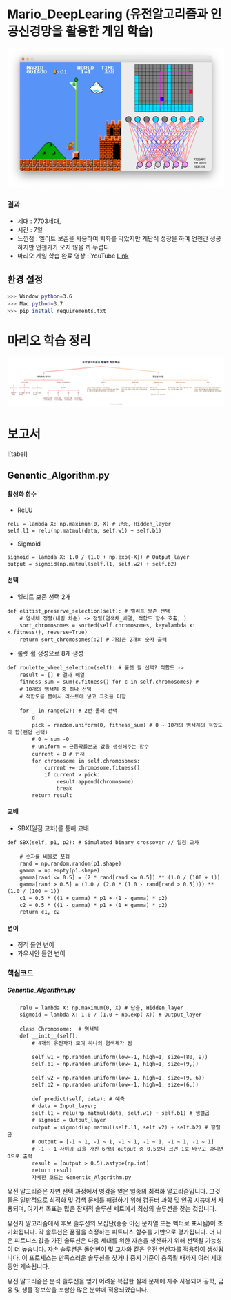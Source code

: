 # Mario_DeepLearing (유전알고리즘과 인공신경망을 활용한 게임 학습)
![tabel](image/Mario_DeepLearning_Image.png)

### 결과
- 세대 : 7703세대,
- 시간 : 7일
- 느낀점 : 엘리트 보존을 사용하여 퇴화를 막았지만 계단식 성장을 하여 언젠간 성공하지만 언젠가가 오지 않을 까 두렵다.
- 마리오 게임 학습 완료 영상 : YouTube [Link](https://www.youtube.com/watch?v=icxwqmojT18)

## 환경 설정
```bash
>>> Window python=3.6
>>> Mac python=3.7
>>> pip install requirements.txt
```

# 마리오 학습 정리
![tabel](image/image77.png) 

# 보고서
![tabel]
## Genentic_Algorithm.py
#### 활성화 함수
- ReLU
<pre><code>relu = lambda X: np.maximum(0, X) # 단층, Hidden_layer
self.l1 = relu(np.matmul(data, self.w1) + self.b1)</code></pre>
- Sigmoid
<pre><code>sigmoid = lambda X: 1.0 / (1.0 + np.exp(-X)) # Output_layer
output = sigmoid(np.matmul(self.l1, self.w2) + self.b2)</code></pre>

#### 선택
- 엘리트 보존 선택 2개
<pre><code>def elitist_preserve_selection(self): # 엘리트 보존 선택
    # 염색체 정렬(내림 차순) -> 정렬(염색체_배열, 적합도 함수 호출, )
    sort_chromosomes = sorted(self.chromosomes, key=lambda x: x.fitness(), reverse=True)
    return sort_chromosomes[:2] # 가장큰 2개의 숫자 출력</code></pre>
- 룰렛 휠 생성으로 8개 생성
<pre><code>def roulette_wheel_selection(self): # 룰렛 휠 선택? 적합도 ->
    result = [] # 결과 배열
    fitness_sum = sum(c.fitness() for c in self.chromosomes) #
    # 10개의 염색체 중 하나 선택
    # 적합도를 뽑아서 리스트에 넣고 그것을 더함

    for _ in range(2): # 2번 돌려 선택
        d
        pick = random.uniform(0, fitness_sum) # 0 ~ 10개의 염색체의 적합도의 합(랜덤 선택)
        # 0 ~ sum -0
        # uniform = 균등확률분포 값을 생성해주는 함수
        current = 0 # 현재
        for chromosome in self.chromosomes:
            current += chromosome.fitness()
            if current > pick:
                result.append(chromosome)
                break
        return result</code></pre>

#### 교배
- SBX(일점 교차)를 통해 교배
<pre><code>def SBX(self, p1, p2): # Simulated binary crossover // 일점 교차
    
    # 숫자를 비율로 쪼갬
    rand = np.random.random(p1.shape)
    gamma = np.empty(p1.shape)
    gamma[rand <= 0.5] = (2 * rand[rand <= 0.5]) ** (1.0 / (100 + 1))
    gamma[rand > 0.5] = (1.0 / (2.0 * (1.0 - rand[rand > 0.5]))) ** (1.0 / (100 + 1))
    c1 = 0.5 * ((1 + gamma) * p1 + (1 - gamma) * p2)
    c2 = 0.5 * ((1 - gamma) * p1 + (1 + gamma) * p2)
    return c1, c2</code></pre>

#### 변이
- 정적 돌연 변이
- 가우시안 돌연 변이

### 핵심코드
##### Genentic_Algorithm.py
<pre><code>    relu = lambda X: np.maximum(0, X) # 단층, Hidden_layer
    sigmoid = lambda X: 1.0 / (1.0 + np.exp(-X)) # Output_layer
    
    class Chromosome:  # 염색체
    def __init__(self):
        # 4개의 유전자가 모여 하나의 염색체가 됨

        self.w1 = np.random.uniform(low=-1, high=1, size=(80, 9))
        self.b1 = np.random.uniform(low=-1, high=1, size=(9,))

        self.w2 = np.random.uniform(low=-1, high=1, size=(9, 6))
        self.b2 = np.random.uniform(low=-1, high=1, size=(6,))
        
        def predict(self, data): # 예측
        # data = Input_layer;
        self.l1 = relu(np.matmul(data, self.w1) + self.b1) # 행렬곱
        # sigmoid = Output_layer
        output = sigmoid(np.matmul(self.l1, self.w2) + self.b2) # 행렬곱
        # output = [-1 ~ 1, -1 ~ 1, -1 ~ 1, -1 ~ 1, -1 ~ 1, -1 ~ 1]
        # -1 ~ 1 사이의 값을 가진 6개의 output 중 0.5보다 크면 1로 바꾸고 아니면 0으로 출력
        result = (output > 0.5).astype(np.int)
        return result
        자세한 코드는 Genentic_Algorithm.py</code></pre>      

유전 알고리즘은 자연 선택 과정에서 영감을 얻은 일종의 최적화 알고리즘입니다. 그것들은 일반적으로 최적화 및 검색 문제를 해결하기 위해 컴퓨터 과학 및 인공 지능에서 사용되며, 여기서 목표는 많은 잠재적 솔루션 세트에서 최상의 솔루션을 찾는 것입니다.

유전자 알고리즘에서 후보 솔루션의 모집단(종종 이진 문자열 또는 벡터로 표시됨)이 초기화됩니다. 각 솔루션은 품질을 측정하는 피트니스 함수를 기반으로 평가됩니다. 더 나은 피트니스 값을 가진 솔루션은 다음 세대를 위한 자손을 생산하기 위해 선택될 가능성이 더 높습니다. 자손 솔루션은 돌연변이 및 교차와 같은 유전 연산자를 적용하여 생성됩니다. 이 프로세스는 만족스러운 솔루션을 찾거나 중지 기준이 충족될 때까지 여러 세대 동안 계속됩니다.

유전 알고리즘은 분석 솔루션을 얻기 어려운 복잡한 실제 문제에 자주 사용되며 공학, 금융 및 생물 정보학을 포함한 많은 분야에 적용되었습니다.




